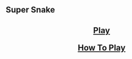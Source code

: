## Super Snake

<center>
<h2>
<a href="https://jroo3121.github.io/reps/snake.html">Play</a>
<p>
<a href="google.com">How To Play</a>
</h2>
</center>
